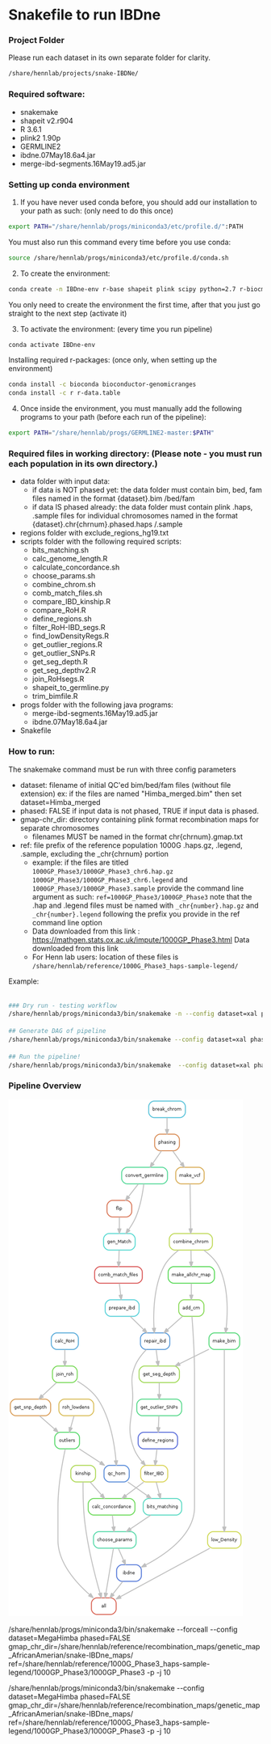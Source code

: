 # Snakefile to run IBDne  

### Project Folder

Please run each dataset in its own separate folder for clarity.

```bash
/share/hennlab/projects/snake-IBDNe/
```

### Required software:
- snakemake
- shapeit v2.r904
- R 3.6.1
- plink2 1.90p
- GERMLINE2
- ibdne.07May18.6a4.jar
- merge-ibd-segments.16May19.ad5.jar

### Setting up conda environment

1. If you have never used conda before, you should add our installation to your path as such: (only need to do this once)
```bash
export PATH="/share/hennlab/progs/miniconda3/etc/profile.d/":PATH
```
You must also run this command every time before you use conda:
```bash
source /share/hennlab/progs/miniconda3/etc/profile.d/conda.sh
```

2. To create the environment:
```bash
conda create -n IBDne-env r-base shapeit plink scipy python=2.7 r-biocmanager
```
You only need to create the environment the first time, after that you just go straight to the next step (activate it)

3. To activate the environment: (every time you run pipeline)
```bash
conda activate IBDne-env
```
Installing required r-packages: (once only, when setting up the environment)
```bash
conda install -c bioconda bioconductor-genomicranges
conda install -c r r-data.table
```

4. Once inside the environment, you must manually add the following programs to your path (before each run of the pipeline):
```bash
export PATH="/share/hennlab/progs/GERMLINE2-master:$PATH"
```
### Required files in working directory: (Please note - you must run each population in its own directory.)

- data folder with input data:
    - if data is NOT phased yet: the data folder must contain bim, bed, fam files named in the format {dataset}.bim /bed/fam
    - if data IS phased already: the data folder must contain plink .haps, .sample files for individual chromosomes named in the format {dataset}.chr{chrnum}.phased.haps /.sample
- regions folder with exclude_regions_hg19.txt
- scripts folder with the following required scripts:
     - bits_matching.sh
     - calc_genome_length.R
     - calculate_concordance.sh
     - choose_params.sh
     - combine_chrom.sh
     - comb_match_files.sh
     - compare_IBD_kinship.R
     - compare_RoH.R
     - define_regions.sh
     - filter_RoH-IBD_segs.R
     - find_lowDensityRegs.R
     - get_outlier_regions.R
     - get_outlier_SNPs.R
     - get_seg_depth.R
     - get_seg_depthv2.R
     - join_RoHsegs.R
     - shapeit_to_germline.py
     - trim_bimfile.R
- progs folder with the following java programs:
     - merge-ibd-segments.16May19.ad5.jar
     - ibdne.07May18.6a4.jar
- Snakefile

### How to run:

The snakemake command must be run with three config parameters
- dataset: filename of initial QC'ed bim/bed/fam files (without file extension)
      ex: if the files are named "Himba_merged.bim" then set dataset=Himba_merged
- phased: FALSE if input data is not phased, TRUE if input data is phased.
- gmap-chr_dir: directory containing plink format recombination maps for separate chromosomes
    - filenames MUST be named in the format chr{chrnum}.gmap.txt
- ref: file prefix of the reference population 1000G .haps.gz, .legend, .sample, excluding the _chr{chrnum} portion
    - example: if the files are titled
    `1000GP_Phase3/1000GP_Phase3_chr6.hap.gz`
    `1000GP_Phase3/1000GP_Phase3_chr6.legend` and
    `1000GP_Phase3/1000GP_Phase3.sample`
    provide the command line argument as such: `ref=1000GP_Phase3/1000GP_Phase3`
    note that the .hap and .legend files must be named with `_chr{number}.hap.gz` and `_chr{number}.legend` following the prefix you provide in the ref command line option
    - Data downloaded from this link : https://mathgen.stats.ox.ac.uk/impute/1000GP_Phase3.html Data downloaded from this link
    - For Henn lab users: location of these files is `/share/hennlab/reference/1000G_Phase3_haps-sample-legend/`

Example:
```bash

### Dry run - testing workflow
/share/hennlab/progs/miniconda3/bin/snakemake -n --config dataset=xal phased=TRUE gmap_chr_dir=/share/hennlab/projects/snake-IBDNe/austin_files/ -p -j 10

## Generate DAG of pipeline
/share/hennlab/progs/miniconda3/bin/snakemake --config dataset=xal phased=TRUE gmap_chr_dir=/share/hennlab/projects/snake-IBDNe/austin_files/ --rulegraph | dot -Tpng > rulegraph.png

## Run the pipeline!
/share/hennlab/progs/miniconda3/bin/snakemake  --config dataset=xal phased=TRUE gmap_chr_dir=/share/hennlab/projects/Xal_snake-IBDne/austin_files/ -p -j 20

```
### Pipeline Overview

![DAG](rulegraph.png)


/share/hennlab/progs/miniconda3/bin/snakemake --forceall --config dataset=MegaHimba phased=FALSE gmap_chr_dir=/share/hennlab/reference/recombination_maps/genetic_map_AfricanAmerian/snake-IBDne_maps/ ref=/share/hennlab/reference/1000G_Phase3_haps-sample-legend/1000GP_Phase3/1000GP_Phase3 -p -j 10


/share/hennlab/progs/miniconda3/bin/snakemake --config dataset=MegaHimba phased=FALSE gmap_chr_dir=/share/hennlab/reference/recombination_maps/genetic_map_AfricanAmerian/snake-IBDne_maps/ ref=/share/hennlab/reference/1000G_Phase3_haps-sample-legend/1000GP_Phase3/1000GP_Phase3 -p -j 10

